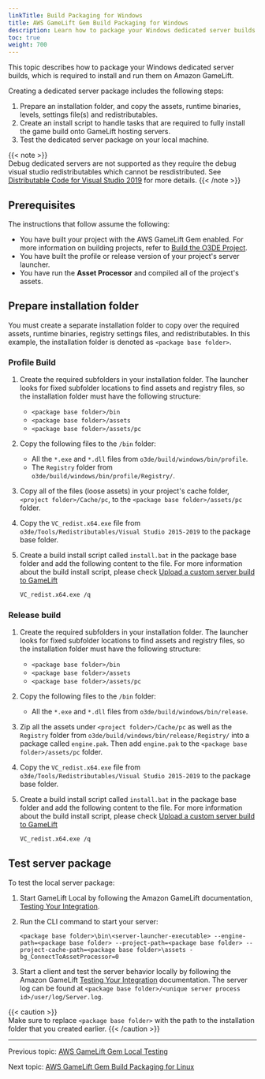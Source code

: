 ```yaml
---
linkTitle: Build Packaging for Windows
title: AWS GameLift Gem Build Packaging for Windows
description: Learn how to package your Windows dedicated server builds with the AWS GameLift Gem in Open 3D Engine (O3DE).
toc: true
weight: 700
---
```


This topic describes how to package your Windows dedicated server builds, which is required to install and run them on Amazon GameLift. 

Creating a dedicated server package includes the following steps:
1.  Prepare an installation folder, and copy the assets, runtime binaries, levels, settings file(s) and redistributables.
2.  Create an install script to handle tasks that are required to fully install the game build onto GameLift hosting servers.
3.  Test the dedicated server package on your local machine.

{{< note >}}  
Debug dedicated servers are not supported as they require the debug visual studio redistributables which cannot be resdistributed. See [Distributable Code for Visual Studio 2019](https://docs.microsoft.com/en-us/visualstudio/releases/2019/redistribution) for more details.
{{< /note >}}

## Prerequisites
The instructions that follow assume the following:
- You have built your project with the AWS GameLift Gem enabled. For more information on building projects, refer to [Build the O3DE Project](/docs/welcome-guide/create/creating-projects-using-cli/#build-the-o3de-project). 
- You have built the profile or release version of your project's server launcher.
- You have run the **Asset Processor** and compiled all of the project's assets.

## Prepare installation folder

You must create a separate installation folder to copy over the required assets, runtime binaries, registry settings files, and redistributables. In this example, the installation folder is denoted as `<package base folder>`.

### Profile Build

1. Create the required subfolders in your installation folder. The launcher looks for fixed subfolder locations to find assets and registry files, so the installation folder must have the following structure:

   - `<package base folder>/bin`
   - `<package base folder>/assets`
   - `<package base folder>/assets/pc`

2. Copy the following files to the `/bin` folder:

    -   All the `*.exe` and `*.dll` files from `o3de/build/windows/bin/profile`.
    -   The `Registry` folder from `o3de/build/windows/bin/profile/Registry/`.
  
3. Copy all of the files (loose assets) in your project's cache folder, `<project folder>/Cache/pc`, to the `<package base folder>/assets/pc` folder.

4. Copy the `VC_redist.x64.exe` file from `o3de/Tools/Redistributables/Visual Studio 2015-2019` to the package base folder.

5. Create a build install script called `install.bat` in the package base folder and add the following content to the file. For more information about the build install script, please check [Upload a custom server build to GameLift](https://docs.aws.amazon.com/gamelift/latest/developerguide/gamelift-build-cli-uploading.html)

    ```bash
    VC_redist.x64.exe /q
    ```

### Release build

1. Create the required subfolders in your installation folder. The launcher looks for fixed subfolder locations to find assets and registry files, so the installation folder must have the following structure:

   - `<package base folder>/bin`
   - `<package base folder>/assets`
   - `<package base folder>/assets/pc`

2. Copy the following files to the `/bin` folder:

    -   All the `*.exe` and `*.dll` files from `o3de/build/windows/bin/release`.
  
3. Zip all the assets under `<project folder>/Cache/pc` as well as the `Registry` folder from `o3de/build/windows/bin/release/Registry/` into a package called `engine.pak`. Then add `engine.pak` to the `<package base folder>/assets/pc` folder.

4. Copy the `VC_redist.x64.exe` file from `o3de/Tools/Redistributables/Visual Studio 2015-2019` to the package base folder.

5. Create a build install script called `install.bat` in the package base folder and add the following content to the file. For more information about the build install script, please check [Upload a custom server build to GameLift](https://docs.aws.amazon.com/gamelift/latest/developerguide/gamelift-build-cli-uploading.html)

    ```bash
    VC_redist.x64.exe /q
    ```

## Test server package

To test the local server package:

1.  Start GameLift Local by following the Amazon GameLift documentation, [Testing Your Integration](https://docs.aws.amazon.com/gamelift/latest/developerguide/integration-testing-local.html). 
2.  Run the CLI command to start your server:
    ```
    <package base folder>\bin\<server-launcher-executable> --engine-path=<package base folder> --project-path=<package base folder> --project-cache-path=<package base folder>\assets -bg_ConnectToAssetProcessor=0
    ```

3.  Start a client and test the server behavior locally by following the Amazon GameLift [Testing Your Integration](https://docs.aws.amazon.com/gamelift/latest/developerguide/integration-testing-local.html) documentation. The server log can be found at `<package base folder>/<unique server process id>/user/log/Server.log`.


{{< caution >}}  
Make sure to replace `<package base folder>` with the path to the installation folder that you created earlier. 
{{< /caution >}}


---

Previous topic: [AWS GameLift Gem Local Testing](local-testing/)

Next topic: [AWS GameLift Gem Build Packaging for Linux](build-packaging-for-linux/)
